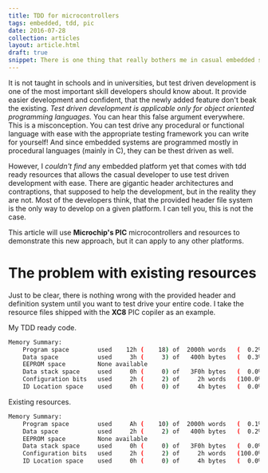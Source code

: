 ```yaml
---
title: TDD for microcontrollers
tags: embedded, tdd, pic
date: 2016-07-28
collection: articles
layout: article.html
draft: true
snippet: There is one thing that really bothers me in casual embedded software development. That is the lack of unit testing and the test driven development workflow. 
---
```


It is not taught in schools and in universities, but test driven development is one of the most important skill developers should know about. It provide easier development and confident, that the newly added feature don't beak the existing. _Test driven development is applicable only for object oriented programming languages._ You can hear this false argument everywhere. This is a misconception. You can test drive any procedural or functional language with ease with the appropriate testing framework you can write for yourself! And since embedded systems are programmed mostly in procedural languages (mainly in C), they can be thest driven as well.

However, I _couldn't find_ any embedded platform yet that comes with tdd ready resources that allows the casual developer to use test driven development with ease. There are gigantic header architectures and contraptions, that supposed to help the development, but in the reality they are not. Most of the developers think, that the provided header file system is the only way to develop on a given platform. I can tell you, this is not the case.

This article will use __Microchip's PIC__ microcontrollers and resources to demonstrate this new approach, but it can apply to any other platforms.

# The problem with existing resources

Just to be clear, there is nothing wrong with the provided header and definition system until you want to test drive your entire code. I take the resource files shipped with the __XC8__ PIC copiler as an example.




My TDD ready code.

``` bash
Memory Summary:
    Program space        used    12h (    18) of  2000h words   (  0.2%)
    Data space           used     3h (     3) of   400h bytes   (  0.3%)
    EEPROM space         None available
    Data stack space     used     0h (     0) of   3F0h bytes   (  0.0%)
    Configuration bits   used     2h (     2) of     2h words   (100.0%)
    ID Location space    used     0h (     0) of     4h bytes   (  0.0%)
```

Existing resources.

``` bash
Memory Summary:
    Program space        used     Ah (    10) of  2000h words   (  0.1%)
    Data space           used     2h (     2) of   400h bytes   (  0.2%)
    EEPROM space         None available
    Data stack space     used     0h (     0) of   3F0h bytes   (  0.0%)
    Configuration bits   used     2h (     2) of     2h words   (100.0%)
    ID Location space    used     0h (     0) of     4h bytes   (  0.0%)
```

